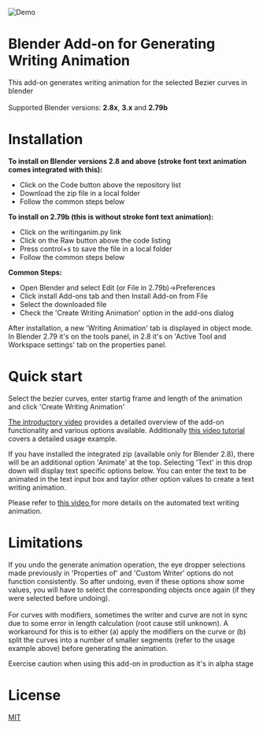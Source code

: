 ![Demo](https://github.com/Shriinivas/etc/blob/master/writinganimation/illustrations/demo.gif)
# Blender Add-on for Generating Writing Animation<br>
This add-on generates writing animation for the selected Bezier curves in blender <br><br>
Supported Blender versions: <b>2.8x</b>, <b>3.x</b> and <b>2.79b</b> <br>

# Installation
<b>To install on Blender versions 2.8 and above (stroke font text animation comes integrated with this):<br></b>
- Click on the Code button above the repository list
- Download the zip file in a local folder
- Follow the common steps below

<b>To install on 2.79b (this is without stroke font text animation):<br></b>
- Click on the writinganim.py link
- Click on the Raw button above the code listing
- Press control+s to save the file in a local folder
- Follow the common steps below

<b>Common Steps:</b>
- Open Blender and select Edit (or File in 2.79b)->Preferences <br>
- Click install Add-ons tab and then Install Add-on from File<br>
- Select the downloaded file <br>
- Check the 'Create Writing Animation' option in the add-ons dialog <br>

After installation, a new 'Writing Animation' tab is displayed in object mode. In Blender 2.79 it's on the tools panel, in 2.8  it's on 'Active Tool and Workspace settings' tab on the properties panel.

# Quick start
Select the bezier curves, enter startig frame and length of the animation and click 'Create Writing Animation'<br>

<a href=https://youtu.be/_tATQJhAkIg> The introductory video</a> provides a detailed overview of the add-on functionality and various options available. Additionally <a href=https://youtu.be/s2BIh-jV8XE>this video tutorial</a> covers a detailed usage example.

If you have installed the integrated zip (available only for Blender 2.8), there will be an additional option 'Animate' at the top. Selecting 'Text' in this drop down will display text specific options below. You can enter the text to be animated in the text input box and taylor other option values to create a text writing animation.

Please refer to <a href=https://youtu.be/WZVMPuyfYTM> this video </a> for more details on the automated text writing  animation.

# Limitations
If you undo the generate animation operation, the eye dropper selections made previously in 'Properties of' and 'Custom Writer'  options do not function consistently. So after undoing, even if these options show some values, you will have to select the corresponding objects once again (if they were selected before undoing).<br><br>
For curves with modifiers, sometimes the writer and curve are not in sync due to some error in length calculation (root cause still unknown). A workaround for this is to either (a) apply the modifiers on the curve or (b) split the curves into a number of smaller segments (refer to the usage example above) before generating the animation.

Exercise caution when using this add-on in production as it's in alpha stage<br>

# License
<a href=https://github.com/Shriinivas/writinganimation/blob/master/LICENSE>MIT</a>
